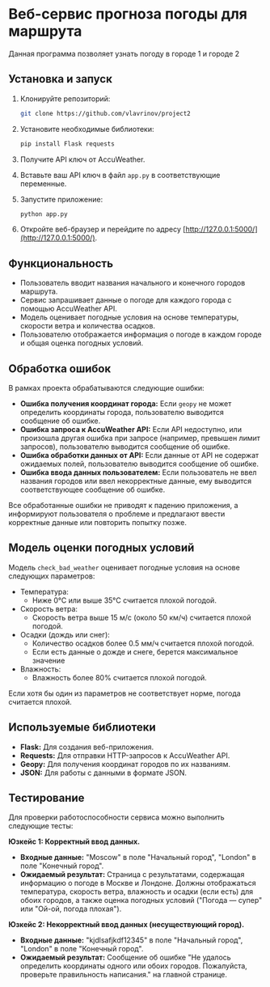 # Веб-сервис прогноза погоды для маршрута

Данная программа позволяет узнать погоду в городе 1 и городе 2

## Установка и запуск

1. Клонируйте репозиторий:

    ```bash
    git clone https://github.com/vlavrinov/project2
    ```

2. Установите необходимые библиотеки:

    ```bash
    pip install Flask requests
    ```

3. Получите API ключ от AccuWeather.

4. Вставьте ваш API ключ в файл `app.py` в соответствующие переменные.

5. Запустите приложение:

    ```bash
    python app.py
    ```

6. Откройте веб-браузер и перейдите по адресу [http://127.0.0.1:5000/](http://127.0.0.1:5000/).

## Функциональность

-   Пользователь вводит названия начального и конечного городов маршрута.
-   Сервис запрашивает данные о погоде для каждого города с помощью AccuWeather API.
-   Модель оценивает погодные условия на основе температуры, скорости ветра и количества осадков.
-   Пользователю отображается информация о погоде в каждом городе и общая оценка погодных условий.

## Обработка ошибок

В рамках проекта обрабатываются следующие ошибки:

-   **Ошибка получения координат города:** Если `geopy` не может определить координаты города, пользователю выводится сообщение об ошибке.
-   **Ошибка запроса к AccuWeather API:** Если API недоступно, или произошла другая ошибка при запросе (например, превышен лимит запросов), пользователю выводится сообщение об ошибке.
-   **Ошибка обработки данных от API:** Если данные от API не содержат ожидаемых полей, пользователю выводится сообщение об ошибке.
-   **Ошибка ввода данных пользователем:** Если пользователь не ввел названия городов или ввел некорректные данные, ему выводится соответствующее сообщение об ошибке.

Все обработанные ошибки не приводят к падению приложения, а информируют пользователя о проблеме и предлагают ввести корректные данные или повторить попытку позже.

## Модель оценки погодных условий

Модель `check_bad_weather` оценивает погодные условия на основе следующих параметров:

-   Температура:
    -   Ниже 0°C или выше 35°C считается плохой погодой.
-   Скорость ветра:
    -   Скорость ветра выше 15 м/с (около 50 км/ч) считается плохой погодой.
-   Осадки (дождь или снег):
    -   Количество осадков более 0.5 мм/ч считается плохой погодой.
    -   Если есть данные о дожде и снеге, берется максимальное значение
-   Влажность:
    -   Влажность более 80% считается плохой погодой.

Если хотя бы один из параметров не соответствует норме, погода считается плохой.

## Используемые библиотеки

-   **Flask:** Для создания веб-приложения.
-   **Requests:** Для отправки HTTP-запросов к AccuWeather API.
-   **Geopy:** Для получения координат городов по их названиям.
-   **JSON:** Для работы с данными в формате JSON.


## Тестирование

Для проверки работоспособности сервиса можно выполнить следующие тесты:

**Юзкейс 1: Корректный ввод данных.**

*   **Входные данные:**  "Moscow" в поле "Начальный город", "London" в поле "Конечный город".
*   **Ожидаемый результат:**  Страница с результатами, содержащая информацию о погоде в Москве и Лондоне. Должны отображаться температура, скорость ветра, влажность и осадки (если есть) для обоих городов, а также оценка погодных условий ("Погода — супер" или "Ой-ой, погода плохая").

**Юзкейс 2: Некорректный ввод данных (несуществующий город).**

*   **Входные данные:** "kjdlsafjkdf12345" в поле "Начальный город", "London" в поле "Конечный город".
*   **Ожидаемый результат:** Сообщение об ошибке "Не удалось определить координаты одного или обоих городов. Пожалуйста, проверьте правильность написания." на главной странице.

